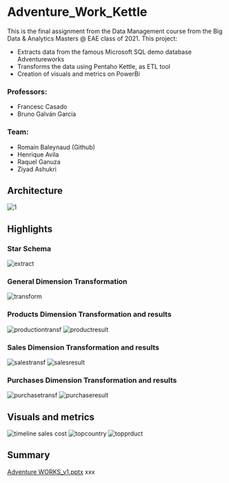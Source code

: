 # Adventure_Work_Kettle

This is the final assignment from the Data Management course from the Big Data & Analytics Masters @ EAE class of 2021. This project:
- Extracts data from the famous Microsoft SQL demo database Adventureworks
- Transforms the data using Pentaho Kettle, as ETL tool
- Creation of visuals and metrics on PowerBi

### Professors:
- Francesc Casado
- Bruno Galván García
### Team:
- Romain Baleynaud (Github)
- Henrique Avila
- Raquel Ganuza
- Ziyad Ashukri

## Architecture
![1](https://user-images.githubusercontent.com/85830810/125605274-6b8b230c-ee98-48e5-8851-ca905537758e.png)

## Highlights
### Star Schema
![extract](https://user-images.githubusercontent.com/85830810/125605532-c3450927-fe46-4e07-b8f0-dc9f45c9b047.png)

### General Dimension Transformation
![transform](https://user-images.githubusercontent.com/85830810/125605252-9872d43b-b49b-42f5-b243-3138d95dea2f.png)

### Products Dimension Transformation and results
![productiontransf](https://user-images.githubusercontent.com/85830810/125606430-33948355-71e4-4bba-ad80-72ea70b0b2f4.png)
![productresult](https://user-images.githubusercontent.com/85830810/125605646-c8984f45-5a4e-4b4b-876b-d9ca0a26da92.png)

### Sales Dimension Transformation and results
![salestransf](https://user-images.githubusercontent.com/85830810/125606448-f1f398f2-8257-49b3-a068-30b4fc0b4060.png)
![salesresult](https://user-images.githubusercontent.com/85830810/125605670-2a4495b7-a068-4752-bbe0-8a9d17c30390.png)

### Purchases Dimension Transformation and results
![purchasetransf](https://user-images.githubusercontent.com/85830810/125606465-3fb22b1b-c893-4c4f-b9fc-8641f021cfac.png)
![purchaseresult](https://user-images.githubusercontent.com/85830810/125605659-e7755b19-ffda-4fdd-919b-f35e2708c5da.png)

## Visuals and metrics 
![timeline sales cost](https://user-images.githubusercontent.com/85830810/125605775-33a8baff-be18-4983-84f4-26a0351f2a2c.png)
![topcountry](https://user-images.githubusercontent.com/85830810/125605779-a52adecc-dd79-4787-a0f4-fe43a2816938.png)
![topprduct](https://user-images.githubusercontent.com/85830810/125605784-47d05d4d-504b-43e8-97d2-948203f3f7a5.png)

## Summary
[Adventure WORKS_v1.pptx](https://github.com/RomainBal/Adventure_Work_Kettle/files/6815321/Adventure.WORKS_v1.pptx)
xxx
